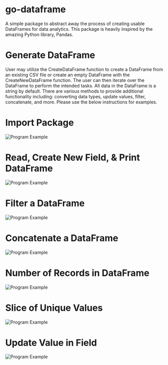 # go-dataframe
A simple package to abstract away the process of creating usable DataFrames for data analytics. This package is heavily inspired by the amazing Python library, Pandas.

# Generate DataFrame
User may utilize the CreateDataFrame function to create a DataFrame from an existing CSV file or create an empty DataFrame with the CreateNewDataFrame function. The user can then iterate over the DataFrame to perform the intended tasks. All data in the DataFrame is a string by default. There are various methods to provide additional functionality including: converting data types, update values, filter, concatenate, and more. Please use the below instructions for examples.

# Import Package
![Program Example](https://github.com/kfultz07/go-dataframe/blob/main/assets/images/Import.png)

# Read, Create New Field, & Print DataFrame
![Program Example](https://github.com/kfultz07/go-dataframe/blob/main/assets/images/ReadAndPrint.png)

# Filter a DataFrame
![Program Example](https://github.com/kfultz07/go-dataframe/blob/main/assets/images/Filtered.png)

# Concatenate a DataFrame
![Program Example](https://github.com/kfultz07/go-dataframe/blob/main/assets/images/Concatenated.png)

# Number of Records in DataFrame
![Program Example](https://github.com/kfultz07/go-dataframe/blob/main/assets/images/Length.png)

# Slice of Unique Values
![Program Example](https://github.com/kfultz07/go-dataframe/blob/main/assets/images/Unique.png)

# Update Value in Field
![Program Example](https://github.com/kfultz07/go-dataframe/blob/main/assets/images/Update.png)